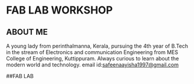 




# FAB LAB WORKSHOP
 
## ABOUT ME

A young lady from perinthalmanna, Kerala, pursuing the 4th year of B.Tech in the stream of Electronics and communication Engineering from MES College of Engineering, Kuttippuram. Always curious to learn about the modern world and technology.
email id:safeenaayisha1997@gmail.com

##FAB LAB
